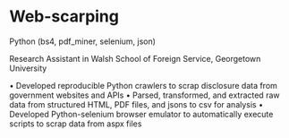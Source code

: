 # Web-scarping
Python (bs4, pdf_miner, selenium, json)

Research Assistant in Walsh School of Foreign Service, Georgetown University

• Developed reproducible Python crawlers to scrap disclosure data from government websites and APIs
• Parsed, transformed, and extracted raw data from structured HTML, PDF files, and jsons to csv for analysis
• Developed Python-selenium browser emulator to automatically execute scripts to scrap data from aspx files
